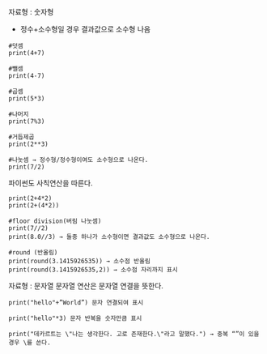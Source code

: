 자료형 : 숫자형
- 정수+소수형일 경우 결과값으로 소수형 나옴
```
#덧셈
print(4+7)

#뺄셈
print(4-7)

#곱셈
print(5*3)

#나머지
print(7%3)

#거듭제곱
print(2**3)

#나눗셈 → 정수형/정수형이여도 소수형으로 나온다.
print(7/2)
```
파이썬도 사칙연산을 따른다.
```
print(2+4*2)
print(2+(4*2))

#floor division(버림 나눗셈)
print(7//2)
print(8.0//3) → 둘중 하나가 소수형이면 결과값도 소수형으로 나온다.

#round (반올림)
print(round(3.1415926535)) → 소수점 반올림
print(round(3.1415926535,2)) → 소수점 자리까지 표시
```

자료형 : 문자열
문자열 연산은 문자열 연결을 뜻한다.
```
print("hello"+”World”) 문자 연결되여 표시

print("hello"*3) 문자 반복을 숫자만큼 표시

print("데카르트는 \"나는 생각한다. 고로 존재한다.\"라고 말했다.") → 중복 “”이 있을 경우 \를 쓴다.
```
